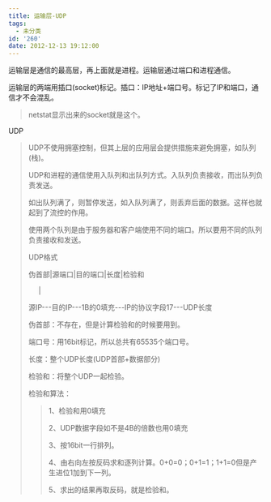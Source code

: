 ```yaml
---
title: 运输层-UDP
tags:
  - 未分类
id: '260'
date: 2012-12-13 19:12:00
---
```


运输层是通信的最高层，再上面就是进程。运输层通过端口和进程通信。

运输层的两端用插口(socket)标记。插口：IP地址+端口号。标记了IP和端口，通信才不会混乱。

> netstat显示出来的socket就是这个。

UDP

> UDP不使用拥塞控制，但其上层的应用层会提供措施来避免拥塞，如队列(栈)。
> 
> UDP和进程的通信使用入队列和出队列方式。入队列负责接收，而出队列负责发送。
> 
> 如出队列满了，则暂停发送，如入队列满了，则丢弃后面的数据。这样也就起到了流控的作用。
> 
> 使用两个队列是由于服务器和客户端使用不同的端口。所以要用不同的队列负责接收和发送。
> 
> UDP格式
> 
> 伪首部|源端口|目的端口|长度|检验和
> 
>      |
> 
> 源IP---目的IP---1B的0填充---IP的协议字段17---UDP长度
> 
> 伪首部：不存在，但是计算检验和的时候要用到。
> 
> 端口号：用16bit标记，所以总共有65535个端口号。
> 
> 长度：整个UDP长度(UDP首部+数据部分)
> 
> 检验和：将整个UDP一起检验。
> 
> 检验和算法：
> 
> > 1、检验和用0填充
> > 
> > 2、UDP数据字段如不是4B的倍数也用0填充
> > 
> > 3、按16bit一行排列。
> > 
> > 4、由右向左按反码求和逐列计算。0+0=0；0+1=1；1+1=0但是产生进位1加到下一列。
> > 
> > 5、求出的结果再取反码，就是检验和。